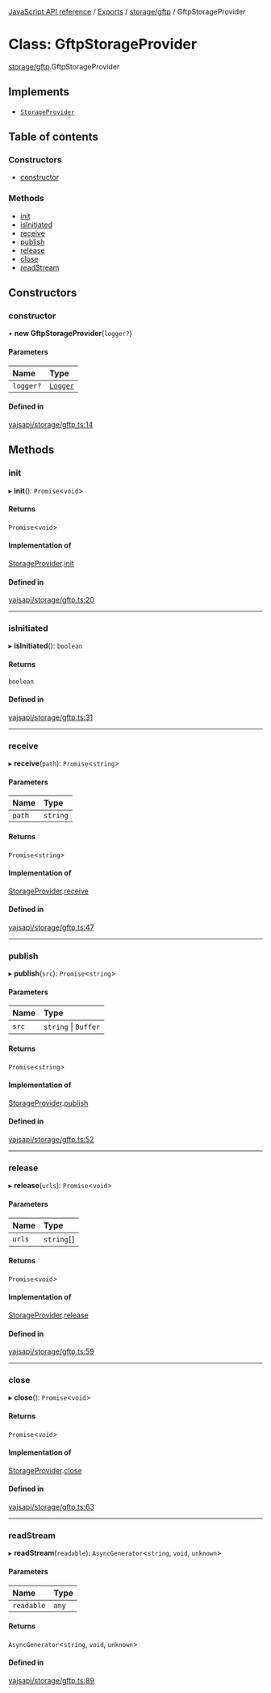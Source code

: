 [JavaScript API reference](../README) / [Exports](../modules) / [storage/gftp](../modules/storage_gftp) / GftpStorageProvider

# Class: GftpStorageProvider

[storage/gftp](../modules/storage_gftp).GftpStorageProvider

## Implements

- [`StorageProvider`](../interfaces/storage_provider.StorageProvider)

## Table of contents

### Constructors

- [constructor](storage_gftp.GftpStorageProvider#constructor)

### Methods

- [init](storage_gftp.GftpStorageProvider#init)
- [isInitiated](storage_gftp.GftpStorageProvider#isinitiated)
- [receive](storage_gftp.GftpStorageProvider#receive)
- [publish](storage_gftp.GftpStorageProvider#publish)
- [release](storage_gftp.GftpStorageProvider#release)
- [close](storage_gftp.GftpStorageProvider#close)
- [readStream](storage_gftp.GftpStorageProvider#readstream)

## Constructors

### constructor

• **new GftpStorageProvider**(`logger?`)

#### Parameters

| Name | Type |
| :------ | :------ |
| `logger?` | [`Logger`](../interfaces/utils_logger_logger.Logger) |

#### Defined in

[yajsapi/storage/gftp.ts:14](https://github.com/golemfactory/yajsapi/blob/d7422f1/yajsapi/storage/gftp.ts#L14)

## Methods

### init

▸ **init**(): `Promise`<`void`\>

#### Returns

`Promise`<`void`\>

#### Implementation of

[StorageProvider](../interfaces/storage_provider.StorageProvider).[init](../interfaces/storage_provider.StorageProvider#init)

#### Defined in

[yajsapi/storage/gftp.ts:20](https://github.com/golemfactory/yajsapi/blob/d7422f1/yajsapi/storage/gftp.ts#L20)

___

### isInitiated

▸ **isInitiated**(): `boolean`

#### Returns

`boolean`

#### Defined in

[yajsapi/storage/gftp.ts:31](https://github.com/golemfactory/yajsapi/blob/d7422f1/yajsapi/storage/gftp.ts#L31)

___

### receive

▸ **receive**(`path`): `Promise`<`string`\>

#### Parameters

| Name | Type |
| :------ | :------ |
| `path` | `string` |

#### Returns

`Promise`<`string`\>

#### Implementation of

[StorageProvider](../interfaces/storage_provider.StorageProvider).[receive](../interfaces/storage_provider.StorageProvider#receive)

#### Defined in

[yajsapi/storage/gftp.ts:47](https://github.com/golemfactory/yajsapi/blob/d7422f1/yajsapi/storage/gftp.ts#L47)

___

### publish

▸ **publish**(`src`): `Promise`<`string`\>

#### Parameters

| Name | Type |
| :------ | :------ |
| `src` | `string` \| `Buffer` |

#### Returns

`Promise`<`string`\>

#### Implementation of

[StorageProvider](../interfaces/storage_provider.StorageProvider).[publish](../interfaces/storage_provider.StorageProvider#publish)

#### Defined in

[yajsapi/storage/gftp.ts:52](https://github.com/golemfactory/yajsapi/blob/d7422f1/yajsapi/storage/gftp.ts#L52)

___

### release

▸ **release**(`urls`): `Promise`<`void`\>

#### Parameters

| Name | Type |
| :------ | :------ |
| `urls` | `string`[] |

#### Returns

`Promise`<`void`\>

#### Implementation of

[StorageProvider](../interfaces/storage_provider.StorageProvider).[release](../interfaces/storage_provider.StorageProvider#release)

#### Defined in

[yajsapi/storage/gftp.ts:59](https://github.com/golemfactory/yajsapi/blob/d7422f1/yajsapi/storage/gftp.ts#L59)

___

### close

▸ **close**(): `Promise`<`void`\>

#### Returns

`Promise`<`void`\>

#### Implementation of

[StorageProvider](../interfaces/storage_provider.StorageProvider).[close](../interfaces/storage_provider.StorageProvider#close)

#### Defined in

[yajsapi/storage/gftp.ts:63](https://github.com/golemfactory/yajsapi/blob/d7422f1/yajsapi/storage/gftp.ts#L63)

___

### readStream

▸ **readStream**(`readable`): `AsyncGenerator`<`string`, `void`, `unknown`\>

#### Parameters

| Name | Type |
| :------ | :------ |
| `readable` | `any` |

#### Returns

`AsyncGenerator`<`string`, `void`, `unknown`\>

#### Defined in

[yajsapi/storage/gftp.ts:89](https://github.com/golemfactory/yajsapi/blob/d7422f1/yajsapi/storage/gftp.ts#L89)
